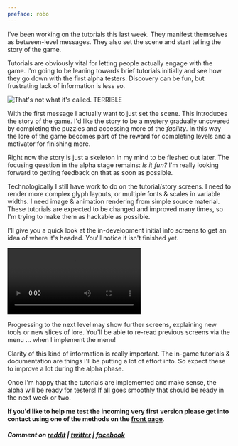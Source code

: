 ```yaml
---
preface: robo
---
```


I've been working on the tutorials this last week. They manifest themselves as between-level messages. They also set the scene and start telling the story of the game.

Tutorials are obviously vital for letting people actually engage with the game. I'm going to be leaning towards brief tutorials initially and see how they go down with the first alpha testers. Discovery can be fun, but frustrating lack of information is less so.

![](/assets/2017-09-22/screen.jpg "That's not what it's called. TERRIBLE")

With the first message I actually want to just set the scene. This introduces the story of the game. I'd like the story to be a mystery gradually uncovered by completing the puzzles and accessing more of the *facility*. In this way the lore of the game becomes part of the reward for completing levels and a motivator for finishing more.

Right now the story is just a skeleton in my mind to be fleshed out later. The focusing question in the alpha stage remains: *Is it fun?* I'm really looking forward to getting feedback on that as soon as possible.

Technologically I still have work to do on the tutorial/story screens. I need to render more complex glyph layouts, or multiple fonts & scales in variable widths. I need image & animation rendering from simple source material. These tutorials are expected to be changed and improved many times, so I'm trying to make them as hackable as possible.

I'll give you a quick look at the in-development initial info screens to get an idea of where it's headed. You'll notice it isn't finished yet.

<video src="/assets/2017-09-22/info.mp4" controls autoplay loop></video>

Progressing to the next level may show further screens, explaining new tools or new slices of lore. You'll be able to re-read previous screens via the menu ... when I implement the menu!

Clarity of this kind of information is really important. The in-game tutorials & documentation are things I'll be putting a lot of effort into. So expect these to improve a lot during the alpha phase.

Once I'm happy that the tutorials are implemented and make sense, the alpha will be ready for testers! If all goes smoothly that should be ready in the next week or two.

**If you'd like to help me test the incoming very first version please get into contact using one of the methods on the [front page](/)**.

##### Comment on [reddit](https://www.reddit.com/r/devblogs/comments/71q4ra/robo_instructus_story_and_tutorials/) | [twitter](https://twitter.com/bigabgames/status/911177631386791936) | [facebook](https://www.facebook.com/bigabgames/posts/1601909923229722)

